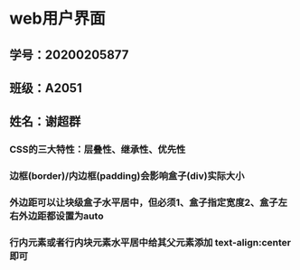 # web用户界面
## 学号：20200205877
## 班级：A2051
## 姓名：谢超群
### CSS的三大特性：层叠性、继承性、优先性
### 边框(border)/内边框(padding)会影响盒子(div)实际大小
### 外边距可以让块级盒子水平居中，但必须1、盒子指定宽度2、盒子左右外边距都设置为auto
### 行内元素或者行内块元素水平居中给其父元素添加 text-align:center 即可